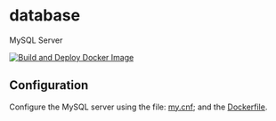 # database
MySQL Server

[![Build and Deploy Docker Image](https://github.com/team3dat3/database/actions/workflows/deploy.yml/badge.svg)](https://github.com/team3dat3/database/actions/workflows/deploy.yml)


## Configuration
Configure the MySQL server using the file: [my.cnf](https://github.com/team3dat3/mysql/blob/main/my.cnf); and the [Dockerfile](https://github.com/team3dat3/mysql/blob/main/Dockerfile).
